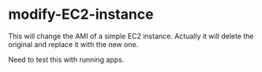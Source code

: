 # modify-EC2-instance

This will change the AMI of a simple EC2 instance.
Actually it will delete the original and replace it with the new one.

Need to test this with running apps.
